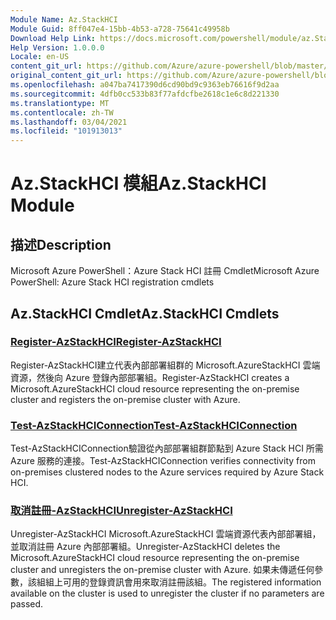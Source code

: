 ```yaml
---
Module Name: Az.StackHCI
Module Guid: 8ff047e4-15bb-4b53-a728-75641c49958b
Download Help Link: https://docs.microsoft.com/powershell/module/az.StackHCI
Help Version: 1.0.0.0
Locale: en-US
content_git_url: https://github.com/Azure/azure-powershell/blob/master/src/StackHCI/help/Az.StackHCI.md
original_content_git_url: https://github.com/Azure/azure-powershell/blob/master/src/StackHCI/help/Az.StackHCI.md
ms.openlocfilehash: a047ba7417390d6cd90bd9c9363eb76616f9d2aa
ms.sourcegitcommit: 4dfb0cc533b83f77afdcfbe2618c1e6c8d221330
ms.translationtype: MT
ms.contentlocale: zh-TW
ms.lasthandoff: 03/04/2021
ms.locfileid: "101913013"
---
```

# <span data-ttu-id="4ad81-101">Az.StackHCI 模組</span><span class="sxs-lookup"><span data-stu-id="4ad81-101">Az.StackHCI Module</span></span>
## <span data-ttu-id="4ad81-102">描述</span><span class="sxs-lookup"><span data-stu-id="4ad81-102">Description</span></span>
<span data-ttu-id="4ad81-103">Microsoft Azure PowerShell：Azure Stack HCI 註冊 Cmdlet</span><span class="sxs-lookup"><span data-stu-id="4ad81-103">Microsoft Azure PowerShell: Azure Stack HCI registration cmdlets</span></span>

## <span data-ttu-id="4ad81-104">Az.StackHCI Cmdlet</span><span class="sxs-lookup"><span data-stu-id="4ad81-104">Az.StackHCI Cmdlets</span></span>
### [<span data-ttu-id="4ad81-105">Register-AzStackHCI</span><span class="sxs-lookup"><span data-stu-id="4ad81-105">Register-AzStackHCI</span></span>](Register-AzStackHCI.md)
<span data-ttu-id="4ad81-106">Register-AzStackHCI建立代表內部部署組群的 Microsoft.AzureStackHCI 雲端資源，然後向 Azure 登錄內部部署組。</span><span class="sxs-lookup"><span data-stu-id="4ad81-106">Register-AzStackHCI creates a Microsoft.AzureStackHCI cloud resource representing the on-premise cluster and registers the on-premise cluster with Azure.</span></span>

### [<span data-ttu-id="4ad81-107">Test-AzStackHCIConnection</span><span class="sxs-lookup"><span data-stu-id="4ad81-107">Test-AzStackHCIConnection</span></span>](Test-AzStackHCIConnection.md)
<span data-ttu-id="4ad81-108">Test-AzStackHCIConnection驗證從內部部署組群節點到 Azure Stack HCI 所需 Azure 服務的連接。</span><span class="sxs-lookup"><span data-stu-id="4ad81-108">Test-AzStackHCIConnection verifies connectivity from on-premises clustered nodes to the Azure services required by Azure Stack HCI.</span></span>

### [<span data-ttu-id="4ad81-109">取消註冊-AzStackHCI</span><span class="sxs-lookup"><span data-stu-id="4ad81-109">Unregister-AzStackHCI</span></span>](Unregister-AzStackHCI.md)
<span data-ttu-id="4ad81-110">Unregister-AzStackHCI Microsoft.AzureStackHCI 雲端資源代表內部部署組，並取消註冊 Azure 內部部署組。</span><span class="sxs-lookup"><span data-stu-id="4ad81-110">Unregister-AzStackHCI deletes the Microsoft.AzureStackHCI cloud resource representing the on-premise cluster and unregisters the on-premise cluster with Azure.</span></span>
<span data-ttu-id="4ad81-111">如果未傳遞任何參數，該組組上可用的登錄資訊會用來取消註冊該組。</span><span class="sxs-lookup"><span data-stu-id="4ad81-111">The registered information available on the cluster is used to unregister the cluster if no parameters are passed.</span></span>

